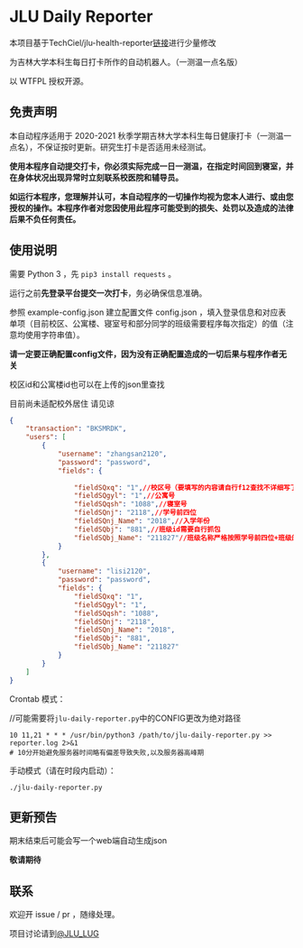 # JLU Daily Reporter



本项目基于TechCiel/jlu-health-reporter[链接](https://github.com/TechCiel/jlu-health-reporter)进行少量修改

为吉林大学本科生每日打卡所作的自动机器人。（一测温一点名版）

以 WTFPL 授权开源。

## 免责声明

本自动程序适用于 2020-2021 秋季学期吉林大学本科生每日健康打卡（一测温一点名），不保证按时更新。研究生打卡是否适用未经测试。

**使用本程序自动提交打卡，你必须实际完成一日一测温，在指定时间回到寝室，并在身体状况出现异常时立刻联系校医院和辅导员。**

__**如运行本程序，您理解并认可，本自动程序的一切操作均视为您本人进行、或由您授权的操作。本程序作者对您因使用此程序可能受到的损失、处罚以及造成的法律后果不负任何责任。**__

## 使用说明

需要 Python 3 ，先 `pip3 install requests` 。

运行之前**先登录平台提交一次打卡**，务必确保信息准确。

参照 example-config.json 建立配置文件 config.json ，填入登录信息和对应表单项（目前校区、公寓楼、寝室号和部分同学的班级需要程序每次指定）的值（注意均使用字符串值）。

**请一定要正确配置config文件，因为没有正确配置造成的一切后果与程序作者无关**

校区id和公寓楼id也可以在上传的json里查找


目前尚未适配校外居住 请见谅

```json
{
	"transaction": "BKSMRDK",
	"users": [
		{
			"username": "zhangsan2120",
			"password": "password",
			"fields": {
				
				"fieldSQxq": "1",//校区号（要填写的内容请自行f12查找不详细写了
				"fieldSQgyl": "1",//公寓号
				"fieldSQqsh": "1088",//寝室号
				"fieldSQnj": "2118",//学号前四位
				"fieldSQnj_Name": "2018",//入学年份
				"fieldSQbj": "881",//班级id需要自行抓包
				"fieldSQbj_Name": "211827"//班级名称严格按照学号前四位+班级的形式
			}
		},
		{
			"username": "lisi2120",
			"password": "password",
			"fields": {
				"fieldSQxq": "1",
				"fieldSQgyl": "1",
				"fieldSQqsh": "1088",
				"fieldSQnj": "2118",
				"fieldSQnj_Name": "2018",
				"fieldSQbj": "881",
				"fieldSQbj_Name": "211827"
			}
		}
	]
}

```



Crontab 模式：

//可能需要将` jlu-daily-reporter.py `中的CONFIG更改为绝对路径

```
10 11,21 * * * /usr/bin/python3 /path/to/jlu-daily-reporter.py >> reporter.log 2>&1
# 10分开始避免服务器时间略有偏差导致失败,以及服务器高峰期
```

手动模式（请在时段内启动）：

```
./jlu-daily-reporter.py
```

## 更新预告

期末结束后可能会写一个web端自动生成json

**敬请期待**

## 联系

欢迎开 issue / pr ，随缘处理。

项目讨论请到[@JLU_LUG](https://t.me/JLULUG)
